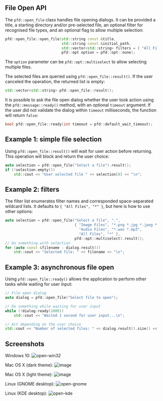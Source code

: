 ## File Open API

The `pfd::open_file` class handles file opening dialogs. It can be provided a title, a starting
directory and/or pre-selected file, an optional filter for recognised file types, and an optional
flag to allow multiple selection:

```cpp
pfd::open_file::open_file(std::string const &title,
                          std::string const &initial_path,
                          std::vector<std::string> filters = { "All Files", "*" },
                          pfd::opt option = pfd::opt::none);
```

The `option` parameter can be `pfd::opt::multiselect` to allow selecting multiple files.

The selected files are queried using `pfd::open_file::result()`. If the user canceled the
operation, the returned list is empty:

```cpp
std::vector<std::string> pfd::open_file::result();
```

It is possible to ask the file open dialog whether the user took action using the
`pfd::message::ready()` method, with an optional `timeout` argument. If the user did not validate
the dialog within `timeout` milliseconds, the function will return `false`:

```cpp
bool pfd::open_file::ready(int timeout = pfd::default_wait_timeout);
```

## Example 1: simple file selection

Using `pfd::open_file::result()` will wait for user action before returning. This operation will
block and return the user choice:

```cpp
auto selection = pfd::open_file("Select a file").result();
if (!selection.empty())
    std::cout << "User selected file " << selection[0] << "\n";
```

## Example 2: filters

The filter list enumerates filter names and corresponded space-separated wildcard lists. It
defaults to `{ "All Files", "*" }`, but here is how to use other options:

```cpp
auto selection = pfd::open_file("Select a file", ".",
                                { "Image Files", "*.png *.jpg *.jpeg *.bmp",
                                  "Audio Files", "*.wav *.mp3",
                                  "All Files", "*" },
                                pfd::opt::multiselect).result();
// Do something with selection
for (auto const &filename : dialog.result())
    std::cout << "Selected file: " << filename << "\n";
```

## Example 3: asynchronous file open

Using `pfd::open_file::ready()` allows the application to perform other tasks while waiting for
user input:

```cpp
// File open dialog
auto dialog = pfd::open_file("Select file to open");

// Do something while waiting for user input
while (!dialog.ready(1000))
    std::cout << "Waited 1 second for user input...\n";

// Act depending on the user choice
std::cout << "Number of selected files: " << dialog.result().size() << "\n";
```

## Screenshots

Windows 10:
![open-win32](https://user-images.githubusercontent.com/245089/47155865-0f8cd900-d2e6-11e8-8041-1e20b6f77dee.png)

Mac OS X (dark theme):
![image](https://user-images.githubusercontent.com/245089/56053378-39363280-5d54-11e9-9583-9f1c978fa0db.png)

Mac OS X (light theme):
![image](https://user-images.githubusercontent.com/245089/56053413-4fdc8980-5d54-11e9-85e3-e9e5d0e10772.png)

Linux (GNOME desktop):
![open-gnome](https://user-images.githubusercontent.com/245089/47155867-0f8cd900-d2e6-11e8-93af-275636491ec4.png)

Linux (KDE desktop):
![open-kde](https://user-images.githubusercontent.com/245089/47155866-0f8cd900-d2e6-11e8-8006-f14b948afc55.png)
